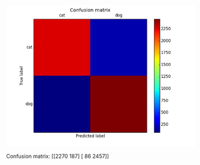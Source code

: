 ![Confusion Matrix Caption](metrics/figures/image_classifier_confusion.png)

Confusion matrix:
[[2270  187]
 [  86 2457]]